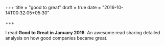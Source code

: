 +++
title = "good to great"
draft = true
date = "2016-10-14T00:32:05+05:30"

+++

I read **Good to Great in January 2016**. An awesome read sharing detailed analysis on how good companies became great.



